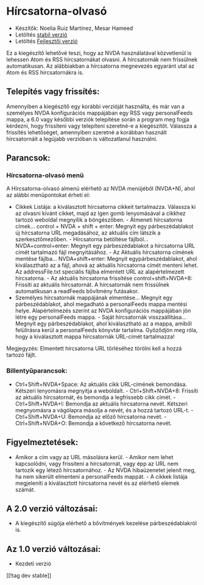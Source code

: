 # Hírcsatorna-olvasó #

* Készítők: Noelia Ruiz Martínez, Mesar Hameed
* Letöltés [stabil verzió][2]
* Letöltés [Fejlesztői verzió][1]

Ez a kiegészítő lehetővé teszi, hogy az NVDA használatával közvetlenül is
lehessen Atom és RSS hírcsatornákat olvasni. A hírcsatornák nem frissülnek
automatikusan. Az alábbiakban a hírcsatorna megnevezés egyaránt utal az Atom
és RSS hírcsatornákra is.

## Telepítés vagy frissítés: ##

Amennyiben a kiegészítő egy korábbi verzióját használta, és már van a
személyes NVDA konfigurációs mappájában egy RSS vagy personalFeeds mappa, a
6.0 vagy későbbi verziók telepítése során a program meg fogja kérdezni, hogy
frissíteni vagy telepíteni szeretné-e a kiegészítőt. Válassza a frissítés
lehetőséget, amennyiben szeretné a korábban használt hírcsatornáit a
legújabb verzióban is változatlanul használni.

## Parancsok: ##

### Hírcsatorna-olvasó menü ###

A Hírcsatorna-olvasó almenü elérhető az NVDA menüjéből (NVDA+N), ahol az
alábbi menüpontokat érheti el: 

- Cikkek Listája: a kiválasztott hírcsatorna cikkeit tartalmazza. Válassza
ki az olvasni kívánt cikket, majd az Igen gomb lenyomásával a cikkhez
tartozó weboldal megnyílik a böngészőben.  - Átmeneti hírcsatorna
címek... control + NVDA + shift + enter: Megnyit egy párbeszédablakot új
hírcsatorna URL megadásához, az aktuális cím látszik a szerkesztőmezőben.  -
Hírcsatorna betöltése fájlból... NVDA+control+enter: Megnyit egy
párbeszédablakot a hírcsatorna URL címét tartalmazó fájl megnyitásához.  -
Az Aktuális hírcsatorna címének mentése fájlba... NVDA+shift+enter: Megnyit
egypárbeszédablakot, ahol kiválasztható az a fájl, ahová az aktuális
hírcsatorna címét menteni lehet. Az addressFile.txt speciális fájlba
elmentett URL az alapértelmezett hírcsatorna.  - Az aktuális hírcsatorna
frissítése control+shift+NVDA+8: Frissíti az aktuális hírcsatornát. A
hírcsatornák nem frissülnek automatikusan a readFeeds bővítmény futásakor.
- Személyes hírcsatornák mappájának elmentése... Megnyit egy
párbeszédablakot, ahol megadható a personalFeeds mappa mentési
helye. Alapértelmezés szerint az NVDA konfigurációs mappájában jön létre egy
personalFeeds mappa.  - Saját hírcsatornák visszaállítása... Megnyit egy
párbeszédablakot, ahol kiválasztható az a mappa, amiből felülírásra kerül a
personalFeeds könyvtár tartalma. Győződjön meg róla, hogy a kiválasztott
mappa hírcsatornák URL-címét tartalmazza!

Megjegyzés: Elmentett hírcsatorna URL törléséhez törölni kell a hozzá
tartozó fájlt.

### Billentyűparancsok: ###

- Ctrl+Shift+NVDA+Space: Az aktuális cikk URL-címének bemondása. Kétszeri
lenyomásra megnyitja a weboldalt.  - Ctrl+Shift+NVDA+8: Frissíti az aktuális
hírcsatornát, és bemondja a legfrissebb cikk címét.  - Ctrl+Shift+NVDA+I:
Bemondja az aktuális hírcsatorna nevét. Kétszeri megnyomásra a vágólapra
másolja a nevét, és a hozzá tartozó URL-t.  - Ctrl+Shift+NVDA+U: Bemondja az
előző hírcsatorna nevét.  - Ctrl+Shift+NVDA+O: Bemondja a következő
hírcsatorna nevét.

## Figyelmeztetések: ##

- Amikor a cím vagy az URL másolásra kerül.  - Amikor nem lehet kapcsolódni,
vagy frissíteni a hírcsatornát, vagy épp az URL nem tartozik egy létező
hírcsatornához.  - Az NVDA hibaüzenetet jelenít meg, ha nem sikerült
elmenteni a personalFeeds mappát.  - A cikkek listája megjeleníti a
kiválasztott hírcsatorna nevét és az elérhető elemek számát.

## A 2.0 verzió változásai: ##
*	 A kiegészítő súgója elérhető a bővítmények kezelése párbeszédablakról is.

## Az 1.0 verzió változásai: ##
*	 Kezdeti verzió

[[!tag dev stable]]

[1]: http://addons.nvda-project.org/files/get.php?file=rf-dev

[2]: http://addons.nvda-project.org/files/get.php?file=rf

